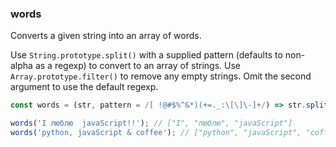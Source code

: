 ### words

Converts a given string into an array of words.

Use `String.prototype.split()` with a supplied pattern (defaults to non-alpha as a regexp) to convert to an array of strings. Use `Array.prototype.filter()` to remove any empty strings.
Omit the second argument to use the default regexp.

```js
const words = (str, pattern = /[ !@#$%^&*)(+=._:\[\]\-]+/) => str.split(pattern).filter(Boolean);
```

```js
words('I люблю  javaScript!!'); // ["I", "люблю", "javaScript"]
words('python, javaScript & coffee'); // ["python", "javaScript", "coffee"]
```
